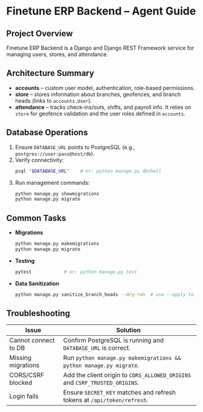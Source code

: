 # Finetune ERP Backend – Agent Guide

## Project Overview
Finetune ERP Backend is a Django and Django REST Framework service for managing users, stores, and attendance.

## Architecture Summary
- **accounts** – custom user model, authentication, role-based permissions.
- **store** – stores information about branches, geofences, and branch heads (links to `accounts.User`).
- **attendance** – tracks check-ins/outs, shifts, and payroll info. It relies on `store` for geofence validation and the user roles defined in `accounts`.

## Database Operations
1. Ensure `DATABASE_URL` points to PostgreSQL (e.g., `postgres://user:pass@host/db`).
2. Verify connectivity:
   ```bash
   psql "$DATABASE_URL"    # or: python manage.py dbshell
   ```
3. Run management commands:
   ```bash
   python manage.py showmigrations
   python manage.py migrate
   ```

## Common Tasks
- **Migrations**
  ```bash
  python manage.py makemigrations
  python manage.py migrate
  ```
- **Testing**
  ```bash
  pytest            # or: python manage.py test
  ```
- **Data Sanitization**
  ```bash
  python manage.py sanitize_branch_heads --dry-run  # use --apply to commit
  ```

## Troubleshooting
| Issue | Solution |
|------|----------|
| Cannot connect to DB | Confirm PostgreSQL is running and `DATABASE_URL` is correct. |
| Missing migrations | Run `python manage.py makemigrations && python manage.py migrate`. |
| CORS/CSRF blocked | Add the client origin to `CORS_ALLOWED_ORIGINS` and `CSRF_TRUSTED_ORIGINS`. |
| Login fails | Ensure `SECRET_KEY` matches and refresh tokens at `/api/token/refresh`. |
